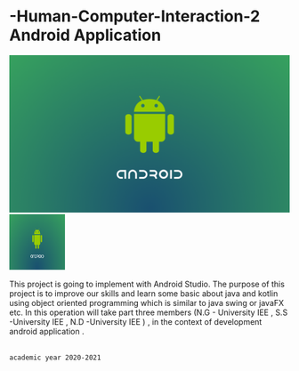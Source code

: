   # -Human-Computer-Interaction-2 Android Application
  
  ![](image/androidview.jpeg)
  <img src="image/androidview.jpeg" width="100" height="100">

  This project is going to implement with Android Studio. The purpose of this project is to improve our skills and learn some basic about java and kotlin using object oriented programming which is similar to java swing or javaFX etc. In this operation will take part three members (N.G - University IEE , S.S -University IEE , N.D -University IEE ) , in the context of development android application .
                                                                        
                                                                                                           academic year 2020-2021
